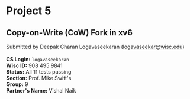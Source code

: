 # **Project 5**

## **Copy-on-Write (CoW) Fork in xv6**

Submitted by Deepak Charan Logavaseekaran (logavaseekar@wisc.edu)
<br> <br>
**CS Login:** ```logavaseekaran```
<br>
**Wisc ID:** 908 495 9841
<br>
**Status:** All 11 tests passing 
<br>
**Section:** Prof. Mike Swift's
<br>
**Group:** 9
<br>
**Partner's Name:** Vishal Naik
<br>
